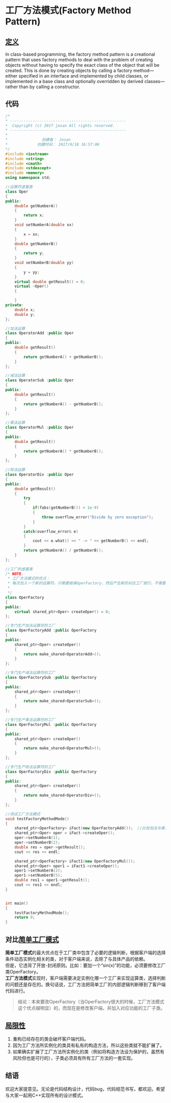 # 工厂方法模式(Factory Method Pattern)

## [定义](https://en.wikipedia.org/wiki/Factory_method_pattern  "工厂方法模式")

In class-based programming, the factory method pattern is a creational pattern that uses factory methods to deal with the problem of creating objects without having to specify the exact class of the object that will be created. This is done by creating objects by calling a factory method—either specified in an interface and implemented by child classes, or implemented in a base class and optionally overridden by derived classes—rather than by calling a constructor.

## 代码

```C++
/*
* ---------------------------------------------------
*  Copyright (c) 2017 josan All rights reserved.
* ---------------------------------------------------
*
*               创建者： Josan
*             创建时间： 2017/9/18 16:57:06
*/
#include <iostream>
#include <string>
#include <cmath>
#include <stdexcept>
#include <memory>
using namespace std;

//运算符虚基类
class Oper
{
public:
	double getNumberA()
	{
		return x;
	}
	void setNumberA(double xx)
	{
		x = xx;
	}
	double getNumberB()
	{
		return y;
	}
	void setNumberB(double yy)
	{
		y = yy;
	}
	virtual double getResult() = 0;
	virtual ~Oper()
	{

	}
private:
	double x;
	double y;
};

//加法运算
class OperatorAdd :public Oper
{
public:
	double getResult()
	{
		return getNumberA() + getNumberB();
	}
};

//减法运算
class OperatorSub :public Oper
{
public:
	double getResult()
	{
		return getNumberA() - getNumberB();
	}
};

//乘法运算
class OperatorMul :public Oper
{
public:
	double getResult()
	{
		return getNumberA() * getNumberB();
	}
};

//除法运算
class OperatorDiv :public Oper
{
public:
	double getResult()
	{
		try
		{
			if(fabs(getNumberB()) < 1e-9)
			{
				throw overflow_error("Divide by zero exception");
			}
		}
		catch(overflow_error& e)
		{
			cout << e.what() << " -> " << getNumberB() << endl;
		}
		return getNumberA() / getNumberB();
	}
};

//工厂的虚基类      
/* NOTE:
 * 工厂方法模式的优点：
 * 每次加入一个新的运算符，只需要继承OperFactory，然后产生新的对应工厂就行，不需要更改OperFactory
 *
 */
class OperFactory
{
public:
	virtual shared_ptr<Oper> createOper() = 0;
};

//专门生产加法运算符的工厂
class OperFactoryAdd :public OperFactory
{
public:
	shared_ptr<Oper> createOper()
	{
		return make_shared<OperatorAdd>();
	}
};

//专门生产减法运算符的工厂
class OperFactorySub :public OperFactory
{
public:
	shared_ptr<Oper> createOper()
	{
		return make_shared<OperatorSub>();
	}
};

//专门生产乘法运算符的工厂
class OperFactoryMul :public OperFactory
{
public:
	shared_ptr<Oper> createOper()
	{
		return make_shared<OperatorMul>();
	}
};

//专门生产除法运算符的工厂
class OperFactoryDiv :public OperFactory
{
public:
	shared_ptr<Oper> createOper()
	{
		return make_shared<OperatorDiv>();
	}
};

//测试工厂方法模式
void testFactoryMethodMode()
{
	shared_ptr<OperFactory> iFact(new OperFactoryAdd());  //比较加法与乘法，就此处的代码存在不同
	shared_ptr<Oper> oper = iFact->createOper();
	oper->setNumberA(1);
	oper->setNumberB(2);
	double res = oper->getResult();
	cout << res << endl;

	shared_ptr<OperFactory> iFact1(new OperFactoryMul());
	shared_ptr<Oper> oper1 = iFact1->createOper();
	oper1->setNumberA(2);
	oper1->setNumberB(5);
	double res1 = oper1->getResult();
	cout << res1 << endl;
}


int main()
{
	testFactoryMethodMode();
	return 0;
}
```

## 对比[简单工厂模式](https://github.com/JosanSun/DesignPattern/blob/master/01%E7%AE%80%E5%8D%95%E5%B7%A5%E5%8E%82%E6%A8%A1%E5%BC%8F.md)

**简单工厂模式**的最大优点在于工厂类中包含了必要的逻辑判断，根据客户端的选择条件动态实例化相关的类，对于客户端来说，去除了与具体产品的依赖。  
但是，它违背了开放-封闭原则。比如：要加一个“sin(x)”的功能，必须要修改工厂类OperFactory。  
**工厂方法模式**实现时，客户端需要决定实例化哪一个工厂来实现运算类，选择判断的问题还是存在的。换句话说，工厂方法把简单工厂的内部逻辑判断移到了客户端代码进行。  
> 结论：本来要改OperFactory（当OperFactory很大的时候，工厂方法模式这个优点越明显）的，而现在是修改客户端，并加入对应功能的工厂子类。

## [局限性](https://zh.wikipedia.org/wiki/%E5%B7%A5%E5%8E%82%E6%96%B9%E6%B3%95#.E5.B1.80.E9.99.90.E6.80.A7)  

1. 重构已经存在的类会破坏客户端代码。
2.  因为工厂方法所实例化的类具有私有的构造方法，所以这些类就不能扩展了。
3. 如果确实扩展了工厂方法所实例化的类（例如将构造方法设为保护的，虽然有风险但也是可行的），子类必须具有所有工厂方法的一套实现。

## 结语
欢迎大家提意见。无论是代码结构设计，代码bug，代码规范书写，都欢迎。希望与大家一起用C++实现所有的设计模式。